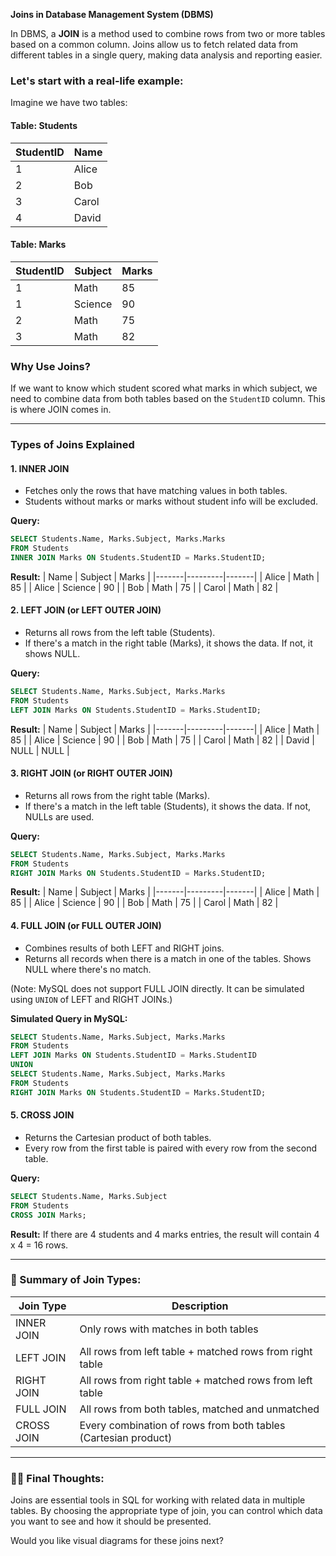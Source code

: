 **Joins in Database Management System (DBMS)**

In DBMS, a **JOIN** is a method used to combine rows from two or more tables based on a common column. Joins allow us to fetch related data from different tables in a single query, making data analysis and reporting easier.

### Let's start with a real-life example:
Imagine we have two tables:

#### **Table: Students**
| StudentID | Name   |
|-----------|--------|
| 1         | Alice  |
| 2         | Bob    |
| 3         | Carol  |
| 4         | David  |

#### **Table: Marks**
| StudentID | Subject | Marks |
|-----------|---------|-------|
| 1         | Math    | 85    |
| 1         | Science | 90    |
| 2         | Math    | 75    |
| 3         | Math    | 82    |

### Why Use Joins?
If we want to know which student scored what marks in which subject, we need to combine data from both tables based on the `StudentID` column. This is where JOIN comes in.

---

### Types of Joins Explained

#### 1. **INNER JOIN**
- Fetches only the rows that have matching values in both tables.
- Students without marks or marks without student info will be excluded.

**Query:**
```sql
SELECT Students.Name, Marks.Subject, Marks.Marks
FROM Students
INNER JOIN Marks ON Students.StudentID = Marks.StudentID;
```
**Result:**
| Name  | Subject | Marks |
|-------|---------|-------|
| Alice | Math    | 85    |
| Alice | Science | 90    |
| Bob   | Math    | 75    |
| Carol | Math    | 82    |

#### 2. **LEFT JOIN (or LEFT OUTER JOIN)**
- Returns all rows from the left table (Students).
- If there's a match in the right table (Marks), it shows the data. If not, it shows NULL.

**Query:**
```sql
SELECT Students.Name, Marks.Subject, Marks.Marks
FROM Students
LEFT JOIN Marks ON Students.StudentID = Marks.StudentID;
```
**Result:**
| Name  | Subject | Marks |
|-------|---------|-------|
| Alice | Math    | 85    |
| Alice | Science | 90    |
| Bob   | Math    | 75    |
| Carol | Math    | 82    |
| David | NULL    | NULL  |

#### 3. **RIGHT JOIN (or RIGHT OUTER JOIN)**
- Returns all rows from the right table (Marks).
- If there's a match in the left table (Students), it shows the data. If not, NULLs are used.

**Query:**
```sql
SELECT Students.Name, Marks.Subject, Marks.Marks
FROM Students
RIGHT JOIN Marks ON Students.StudentID = Marks.StudentID;
```
**Result:**
| Name  | Subject | Marks |
|-------|---------|-------|
| Alice | Math    | 85    |
| Alice | Science | 90    |
| Bob   | Math    | 75    |
| Carol | Math    | 82    |

#### 4. **FULL JOIN (or FULL OUTER JOIN)**
- Combines results of both LEFT and RIGHT joins.
- Returns all records when there is a match in one of the tables. Shows NULL where there's no match.

(Note: MySQL does not support FULL JOIN directly. It can be simulated using `UNION` of LEFT and RIGHT JOINs.)

**Simulated Query in MySQL:**
```sql
SELECT Students.Name, Marks.Subject, Marks.Marks
FROM Students
LEFT JOIN Marks ON Students.StudentID = Marks.StudentID
UNION
SELECT Students.Name, Marks.Subject, Marks.Marks
FROM Students
RIGHT JOIN Marks ON Students.StudentID = Marks.StudentID;
```

#### 5. **CROSS JOIN**
- Returns the Cartesian product of both tables.
- Every row from the first table is paired with every row from the second table.

**Query:**
```sql
SELECT Students.Name, Marks.Subject
FROM Students
CROSS JOIN Marks;
```
**Result:**
If there are 4 students and 4 marks entries, the result will contain 4 x 4 = 16 rows.

---

### 🔁 Summary of Join Types:
| Join Type   | Description                                                   |
|-------------|---------------------------------------------------------------|
| INNER JOIN  | Only rows with matches in both tables                        |
| LEFT JOIN   | All rows from left table + matched rows from right table     |
| RIGHT JOIN  | All rows from right table + matched rows from left table     |
| FULL JOIN   | All rows from both tables, matched and unmatched             |
| CROSS JOIN  | Every combination of rows from both tables (Cartesian product)|

---

### 👨‍🏫 Final Thoughts:
Joins are essential tools in SQL for working with related data in multiple tables. By choosing the appropriate type of join, you can control which data you want to see and how it should be presented.

Would you like visual diagrams for these joins next?

